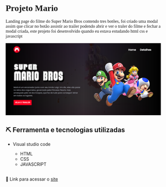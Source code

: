 <h1 style="font-family: verdana;">Projeto Mario</h1>
<p style="font-family: verdana;">Landing page do filme do Super Mario Bros contendo tres botões, foi criado uma modal assim que clicar no botão assistir ao trailer podendo abrir e ver o traler do filme e fechar a modal criada, este projeto foi desenvolvido quando eu estava estudando html css e javascript</p>

<img src="src/imagens/Capture de tela.PNG" alt="imagem do site">

<h2>⛏ Ferramenta e tecnologias utilizadas</h2>

- Visual studio code

    - HTML
    - CSS
    - JAVASCRIPT
 
 <br>
🔗 Link para acessar o <a href="https://joaovitor2004.github.io/projeto-mario/">site</a>
